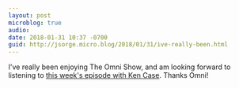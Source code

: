 ```yaml
---
layout: post
microblog: true
audio: 
date: 2018-01-31 10:37 -0700
guid: http://jsorge.micro.blog/2018/01/31/ive-really-been.html
---
```

I've really been enjoying The Omni Show, and am looking forward to listening to [this week's episode with Ken Case](https://theomnishow.omnigroup.com/episode/ken-case-on-omnis-2018-roadmap). Thanks Omni!
